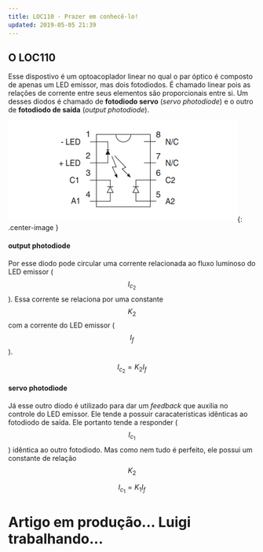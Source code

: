 ```yaml
---
title: LOC110 - Prazer em conhecê-lo!
updated: 2019-05-05 21:39
---
```


## O LOC110

Esse dispostivo é um optoacoplador linear no qual o par óptico é composto de apenas um LED emissor, mas dois fotodiodos. É chamado linear pois as relações de corrente entre seus elementos são proporcionais entre si. 
Um desses diodos é chamado de **fotodiodo servo** (_servo photodiode_) e o outro de **fotodiodo de saída** (_output photodiode_).

![Diagrama do LOC110](/assets/posts/2019-05-05-LOC110-apresentacao/2019-05-05-LOC110-apresentacao.png){: .center-image }

#### output photodiode

Por esse diodo pode circular uma corrente relacionada ao fluxo luminoso do LED emissor ( $$I_{c_2}$$ ). Essa corrente se relaciona por uma constante $$K_2$$ com a corrente do LED emissor ($$I_f$$).  

$$I_{c_2} = K_2I_f$$

#### servo photodiode

Já esse outro diodo é utilizado para dar um _feedback_ que auxilia no controle do LED emissor. Ele tende a possuir caracaterísticas idênticas ao fotodiodo de saída. Ele portanto tende a responder ($$I_{c_1}$$) idêntica ao outro fotodiodo. Mas como nem tudo é perfeito, ele possui um constante de relação $$K_2$$

$$I_{c_1} = K_1I_f$$

# Artigo em produção... Luigi trabalhando...
